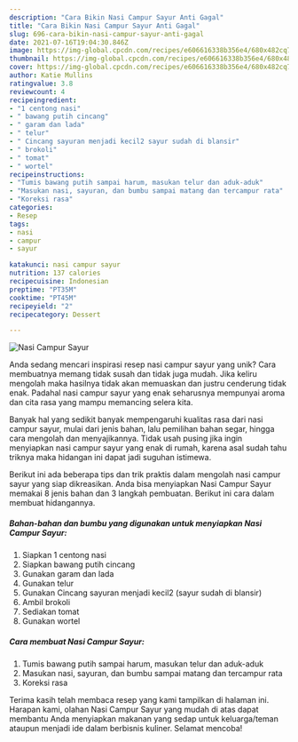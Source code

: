 ```yaml
---
description: "Cara Bikin Nasi Campur Sayur Anti Gagal"
title: "Cara Bikin Nasi Campur Sayur Anti Gagal"
slug: 696-cara-bikin-nasi-campur-sayur-anti-gagal
date: 2021-07-16T19:04:30.846Z
image: https://img-global.cpcdn.com/recipes/e606616338b356e4/680x482cq70/nasi-campur-sayur-foto-resep-utama.jpg
thumbnail: https://img-global.cpcdn.com/recipes/e606616338b356e4/680x482cq70/nasi-campur-sayur-foto-resep-utama.jpg
cover: https://img-global.cpcdn.com/recipes/e606616338b356e4/680x482cq70/nasi-campur-sayur-foto-resep-utama.jpg
author: Katie Mullins
ratingvalue: 3.8
reviewcount: 4
recipeingredient:
- "1 centong nasi"
- " bawang putih cincang"
- " garam dan lada"
- " telur"
- " Cincang sayuran menjadi kecil2 sayur sudah di blansir"
- " brokoli"
- " tomat"
- " wortel"
recipeinstructions:
- "Tumis bawang putih sampai harum, masukan telur dan aduk-aduk"
- "Masukan nasi, sayuran, dan bumbu sampai matang dan tercampur rata"
- "Koreksi rasa"
categories:
- Resep
tags:
- nasi
- campur
- sayur

katakunci: nasi campur sayur 
nutrition: 137 calories
recipecuisine: Indonesian
preptime: "PT35M"
cooktime: "PT45M"
recipeyield: "2"
recipecategory: Dessert

---
```



![Nasi Campur Sayur](https://img-global.cpcdn.com/recipes/e606616338b356e4/680x482cq70/nasi-campur-sayur-foto-resep-utama.jpg)

Anda sedang mencari inspirasi resep nasi campur sayur yang unik? Cara membuatnya memang tidak susah dan tidak juga mudah. Jika keliru mengolah maka hasilnya tidak akan memuaskan dan justru cenderung tidak enak. Padahal nasi campur sayur yang enak seharusnya mempunyai aroma dan cita rasa yang mampu memancing selera kita.

Banyak hal yang sedikit banyak mempengaruhi kualitas rasa dari nasi campur sayur, mulai dari jenis bahan, lalu pemilihan bahan segar, hingga cara mengolah dan menyajikannya. Tidak usah pusing jika ingin menyiapkan nasi campur sayur yang enak di rumah, karena asal sudah tahu triknya maka hidangan ini dapat jadi suguhan istimewa.




Berikut ini ada beberapa tips dan trik praktis dalam mengolah nasi campur sayur yang siap dikreasikan. Anda bisa menyiapkan Nasi Campur Sayur memakai 8 jenis bahan dan 3 langkah pembuatan. Berikut ini cara dalam membuat hidangannya.

<!--inarticleads1-->

##### Bahan-bahan dan bumbu yang digunakan untuk menyiapkan Nasi Campur Sayur:

1. Siapkan 1 centong nasi
1. Siapkan  bawang putih cincang
1. Gunakan  garam dan lada
1. Gunakan  telur
1. Gunakan  Cincang sayuran menjadi kecil2 (sayur sudah di blansir)
1. Ambil  brokoli
1. Sediakan  tomat
1. Gunakan  wortel




<!--inarticleads2-->

##### Cara membuat Nasi Campur Sayur:

1. Tumis bawang putih sampai harum, masukan telur dan aduk-aduk
1. Masukan nasi, sayuran, dan bumbu sampai matang dan tercampur rata
1. Koreksi rasa




Terima kasih telah membaca resep yang kami tampilkan di halaman ini. Harapan kami, olahan Nasi Campur Sayur yang mudah di atas dapat membantu Anda menyiapkan makanan yang sedap untuk keluarga/teman ataupun menjadi ide dalam berbisnis kuliner. Selamat mencoba!
